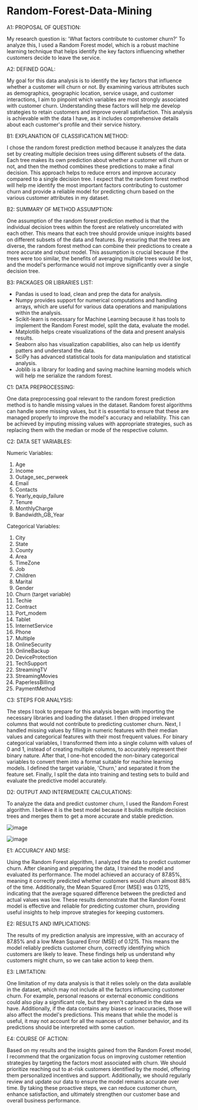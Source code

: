 # Random-Forest-Data-Mining

A1: PROPOSAL OF QUESTION:

My research question is: 
'What factors contribute to customer churn?' To analyze this, I used a Random Forest model, which is a robust machine learning technique that helps identify the key factors influencing whether customers decide to leave the service.


A2: DEFINED GOAL:

My goal for this data analysis is to identify the key factors that influence whether a customer will churn or not. By examining various attributes such as demographics, geographic location, service usage, and customer interactions, I aim to pinpoint which variables are most strongly associated with customer churn. Understanding these factors will help me develop strategies to retain customers and improve overall satisfaction. This analysis is achievable with the data I have, as it includes comprehensive details about each customer's profile and their service history.

B1: EXPLANATION OF CLASSIFICATION METHOD:

I chose the random forest prediction method because it analyzes the data set by creating multiple decision trees using different subsets of the data. Each tree makes its own prediction about whether a customer will churn or not, and then the method combines these predictions to make a final decision. This approach helps to reduce errors and improve accuracy compared to a single decision tree. I expect that the random forest method will help me identify the most important factors contributing to customer churn and provide a reliable model for predicting churn based on the various customer attributes in my dataset.

B2: SUMMARY OF METHOD ASSUMPTION:

One assumption of the random forest prediction method is that the individual decision trees within the forest are relatively uncorrelated with each other. This means that each tree should provide unique insights based on different subsets of the data and features. By ensuring that the trees are diverse, the random forest method can combine their predictions to create a more accurate and robust model. This assumption is crucial because if the trees were too similar, the benefits of averaging multiple trees would be lost, and the model's performance would not improve significantly over a single decision tree.

B3: PACKAGES OR LIBRARIES LIST:

- Pandas is used to load, clean and prep the data for analysis.
- Numpy provides support for numerical computations and handling arrays, which are useful for various data operations and manipulations within the analysis.
- Scikit-learn is necessary for Machine Learning because it has tools to implement the Random Forest model, split the data, evaluate the model.
- Matplotlib helps create visualizations of the data and present analysis results.
- Seaborn also has visualization capabilities, also can help us identify patters and understand the data.
- SciPy has advanced statistical tools for data manipulation and statistical analysis.
- Joblib is a library for loading and saving machine learning models which will help me serialize the random forest.

C1: DATA PREPROCESSING:

One data preprocessing goal relevant to the random forest prediction method is to handle missing values in the dataset. Random forest algorithms can handle some missing values, but it is essential to ensure that these are managed properly to improve the model's accuracy and reliability. This can be achieved by imputing missing values with appropriate strategies, such as replacing them with the median or mode of the respective column.

C2: DATA SET VARIABLES:

Numeric Variables:
1.	Age
2.	Income
3.	Outage_sec_perweek
4.	Email
5.	Contacts
6.	Yearly_equip_failure
7.	Tenure
8.	MonthlyCharge
9.	Bandwidth_GB_Year
    
Categorical Variables:
1.	City
2.	State
3.	County
4.	Area
5.	TimeZone
6.	Job
7.	Children
8.	Marital
9.	Gender
10.	Churn (target variable)
11.	Techie
12.	Contract
13.	Port_modem
14.	Tablet
15.	InternetService
16.	Phone
17.	Multiple
18.	OnlineSecurity
19.	OnlineBackup
20.	DeviceProtection
21.	TechSupport
22.	StreamingTV
23.	StreamingMovies
24.	PaperlessBilling
25.	PaymentMethod


C3: STEPS FOR ANALYSIS:

The steps I took to prepare for this analysis began with importing the necessary libraries and loading the dataset. I then dropped irrelevant columns that would not contribute to predicting customer churn. Next, I handled missing values by filling in numeric features with their median values and categorical features with their most frequent values. For binary categorical variables, I transformed them into a single column with values of 0 and 1, instead of creating multiple columns, to accurately represent their binary nature. After that, I one-hot encoded the non-binary categorical variables to convert them into a format suitable for machine learning models. I defined the target variable, 'Churn,' and separated it from the feature set. Finally, I split the data into training and testing sets to build and evaluate the predictive model accurately.

D2: OUTPUT AND INTERMEDIATE CALCULATIONS:

To analyze the data and predict customer churn, I used the Random Forest algorithm. I believe it is the best model because it builds multiple decision trees and merges them to get a more accurate and stable prediction.

![image](https://github.com/user-attachments/assets/b16d452c-fe62-4ba4-ae62-08220df3a428)

![image](https://github.com/user-attachments/assets/2c716a61-ae7b-4ef5-8140-780f0834ab93)


E1: ACCURACY AND MSE:

Using the Random Forest algorithm, I analyzed the data to predict customer churn. After cleaning and preparing the data, I trained the model and evaluated its performance. The model achieved an accuracy of 87.85%, meaning it correctly predicted whether customers would churn almost 88% of the time. Additionally, the Mean Squared Error (MSE) was 0.1215, indicating that the average squared difference between the predicted and actual values was low. These results demonstrate that the Random Forest model is effective and reliable for predicting customer churn, providing useful insights to help improve strategies for keeping customers.

E2: RESULTS AND IMPLICATIONS:

The results of my prediction analysis are impressive, with an accuracy of 87.85% and a low Mean Squared Error (MSE) of 0.1215. This means the model reliably predicts customer churn, correctly identifying which customers are likely to leave. These findings help us understand why customers might churn, so we can take action to keep them.

E3: LIMITATION:

One limitation of my data analysis is that it relies solely on the data available in the dataset, which may not include all the factors influencing customer churn. For example, personal reasons or external economic conditions could also play a significant role, but they aren't captured in the data we have. Additionally, if the data contains any biases or inaccuracies, those will also affect the model's predictions. This means that while the model is useful, it may not account for all the nuances of customer behavior, and its predictions should be interpreted with some caution.

E4: COURSE OF ACTION:

Based on my results and the insights gained from the Random Forest model, I recommend that the organization focus on improving customer retention strategies by targeting the factors most associated with churn. We should prioritize reaching out to at-risk customers identified by the model, offering them personalized incentives and support. Additionally, we should regularly review and update our data to ensure the model remains accurate over time. By taking these proactive steps, we can reduce customer churn, enhance satisfaction, and ultimately strengthen our customer base and overall business performance.






























